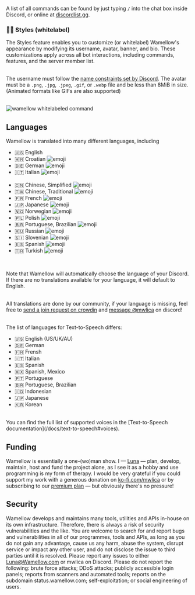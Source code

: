 A list of all commands can be found by just typing `/` into the chat box inside Discord, or online at [discordlist.gg](https://discordlist.gg/bot/1125449347451068437/commands).

### 🕵️‍♀️ Styles (whitelabel)
The Styles feature enables you to customize (or whitelabel) Wamellow's appearance by modifying its username, avatar, banner, and bio. These customizations apply across all bot interactions, including commands, features, and the server member list.
<br />
<br />

The username must follow the [name constraints set by Discord](https://discord.com/developers/docs/resources/user#usernames-and-nicknames). The avatar must be a `.png`, `.jpg`, `.jpeg`, `.gif`, or `.webp` file and be less than 8MiB in size. (Animated formats like GIFs are also supported)
<br />
<br />

![wamellow whitelabeled command](/docs-assets/bot-style.webp)

## Languages
Wamellow is translated into many different languages, including
- 🇺🇸 English
- 🇭🇷 Croatian ![emoji](https://img.shields.io/badge/dynamic/json?color=green&label=hr&style=flat&logo=crowdin&query=%24.progress.3.data.approvalProgress&url=https%3A%2F%2Fbadges.awesome-crowdin.com%2Fstats-15336720-606257.json)
- 🇩🇪 German ![emoji](https://img.shields.io/badge/dynamic/json?color=green&label=de&style=flat&logo=crowdin&query=%24.progress.0.data.approvalProgress&url=https%3A%2F%2Fbadges.awesome-crowdin.com%2Fstats-15336720-606257.json)
- 🇮🇹 Italian ![emoji](https://img.shields.io/badge/dynamic/json?color=green&label=it&style=flat&logo=crowdin&query=%24.progress.4.data.approvalProgress&url=https%3A%2F%2Fbadges.awesome-crowdin.com%2Fstats-15336720-606257.json)
<br /><br />
- 🇨🇳 Chinese, Simplified ![emoji](https://img.shields.io/badge/dynamic/json?color=green&label=zh-CN&style=flat&logo=crowdin&query=%24.progress.12.data.approvalProgress&url=https%3A%2F%2Fbadges.awesome-crowdin.com%2Fstats-15336720-606257.json)
- 🇹🇼 Chinese, Traditional ![emoji](https://img.shields.io/badge/dynamic/json?color=green&label=zh-TW&style=flat&logo=crowdin&query=%24.progress.13.data.approvalProgress&url=https%3A%2F%2Fbadges.awesome-crowdin.com%2Fstats-15336720-606257.json)
- 🇫🇷 French ![emoji](https://img.shields.io/badge/dynamic/json?color=green&label=fr&style=flat&logo=crowdin&query=%24.progress.2.data.approvalProgress&url=https%3A%2F%2Fbadges.awesome-crowdin.com%2Fstats-15336720-606257.json)
- 🇯🇵 Japanese ![emoji](https://img.shields.io/badge/dynamic/json?color=green&label=ja&style=flat&logo=crowdin&query=%24.progress.5.data.approvalProgress&url=https%3A%2F%2Fbadges.awesome-crowdin.com%2Fstats-15336720-606257.json)
- 🇳🇴 Norwegian ![emoji](https://img.shields.io/badge/dynamic/json?color=green&label=no&style=flat&logo=crowdin&query=%24.progress.6.data.approvalProgress&url=https%3A%2F%2Fbadges.awesome-crowdin.com%2Fstats-15336720-606257.json)
- 🇵🇱 Polish ![emoji](https://img.shields.io/badge/dynamic/json?color=green&label=pl&style=flat&logo=crowdin&query=%24.progress.7.data.approvalProgress&url=https%3A%2F%2Fbadges.awesome-crowdin.com%2Fstats-15336720-606257.json)
- 🇧🇷 Portuguese, Brazilian ![emoji](https://img.shields.io/badge/dynamic/json?color=green&label=pt-BR&style=flat&logo=crowdin&query=%24.progress.8.data.approvalProgress&url=https%3A%2F%2Fbadges.awesome-crowdin.com%2Fstats-15336720-606257.json)
- 🇷🇺 Russian ![emoji](https://img.shields.io/badge/dynamic/json?color=green&label=ru&style=flat&logo=crowdin&query=%24.progress.9.data.approvalProgress&url=https%3A%2F%2Fbadges.awesome-crowdin.com%2Fstats-15336720-606257.json)
- 🇸🇮 Slovenian ![emoji](https://img.shields.io/badge/dynamic/json?color=green&label=sl&style=flat&logo=crowdin&query=%24.progress.10.data.approvalProgress&url=https%3A%2F%2Fbadges.awesome-crowdin.com%2Fstats-15336720-606257.json)
- 🇪🇸 Spanish ![emoji](https://img.shields.io/badge/dynamic/json?color=green&label=es-ES&style=flat&logo=crowdin&query=%24.progress.1.data.approvalProgress&url=https%3A%2F%2Fbadges.awesome-crowdin.com%2Fstats-15336720-606257.json)
- 🇹🇷 Turkish ![emoji](https://img.shields.io/badge/dynamic/json?color=green&label=tr&style=flat&logo=crowdin&query=%24.progress.11.data.approvalProgress&url=https%3A%2F%2Fbadges.awesome-crowdin.com%2Fstats-15336720-606257.json)
<br />

Note that Wamellow will automatically choose the language of your Discord.
If there are no translations available for your language, it will default to English.
<br />
<br />

All translations are done by our community, if your language is missing, feel free to [send a join request on crowdin](https://crowdin.com/project/wamellow) and [message @mwlica](/support) on discord!
<br />
<br />

The list of languages for Text-to-Speech differs:
- 🇺🇸 English (US/UK/AU)
- 🇩🇪 German
- 🇫🇷 Frensh
- 🇮🇹 Italian
- 🇪🇸 Spanish
- 🇲🇽 Spanish, Mexico
- 🇵🇹 Portuguese
- 🇧🇷 Portuguese, Brazilian
- 🇮🇩 Indonesian
- 🇯🇵 Japanese
- 🇰🇷 Korean
<br />
You can find the full list of supported voices in the [Text-to-Speech documentation](/docs/text-to-speech#voices).

## Funding
Wamellow is essentially a one-(wo)man show. I — [Luna](https://shi.gg) — plan, develop, maintain, host and fund the project alone, as I see it as a hobby and use programming is my form of therapy. I would be very grateful if you could support my work with a generous donation on [ko-fi.com/mwlica](https://ko-fi.com/mwlica) or by subscribing to our [premium plan](/premium) — but obviously there's no pressure!

## Security
Wamellow develops and maintains many tools, utilities and APIs in-house on its own infrastructure. Therefore, there is always a risk of security vulnerabilities and the like. You are welcome to search for and report bugs and vulnerabilities in all of our programmes, tools and APIs, as long as you do not gain any advantage, cause us any harm, abuse the system, disrupt service or impact any other user, and do not disclose the issue to third parties until it is resolved. Please report any issues to either Luna@Wamellow.com or mwlica on Discord. Please do not report the following: brute force attacks; DDoS attacks; publicly accessible login panels; reports from scanners and automated tools; reports on the subdomain status.wamellow.com; self-exploitation; or social engineering of users.